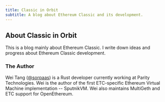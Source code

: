```yaml
---
title: Classic in Orbit
subtitle: A blog about Ethereum Classic and its development.
---
```


## About Classic in Orbit

This is a blog mainly about Ethereum Classic. I write down ideas and
progress about Ethereum Classic development.

### The Author

Wei Tang ([\@sorpaas](https://twitter.com/@sorpaas)) is a Rust
developer currently working at Parity Technologies. Wei is the author
of the first ETC-specific Ethereum Virtual Machine implementation --
SputnikVM. Wei also maintains MultiGeth and ETC support for
OpenEthereum.
